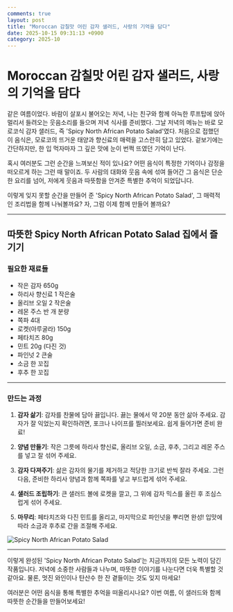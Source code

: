 ```yaml
---
comments: true
layout: post
title: "Moroccan 감칠맛 어린 감자 샐러드, 사랑의 기억을 담다"
date: 2025-10-15 09:31:13 +0900
category: 2025-10
---
```


# Moroccan 감칠맛 어린 감자 샐러드, 사랑의 기억을 담다

같은 여름이었다. 바람이 살포시 불어오는 저녁, 나는 친구와 함께 아늑한 루프탑에 앉아 멀리서 들려오는 웃음소리를 들으며 저녁 식사를 준비했다. 그날 저녁의 메뉴는 바로 모로코식 감자 샐러드, 즉 'Spicy North African Potato Salad'였다. 처음으로 접했던 이 음식은, 모로코의 뜨거운 태양과 향신료의 매력을 고스란히 담고 있었다. 겉보기에는 간단하지만, 한 입 먹자마자 그 깊은 맛에 눈이 번쩍 뜨였던 기억이 난다.

혹시 여러분도 그런 순간을 느껴보신 적이 있나요? 어떤 음식이 특정한 기억이나 감정을 떠오르게 하는 그런 때 말이죠. 두 사람의 대화와 웃음 속에 섞여 들어간 그 음식은 단순한 요리를 넘어, 저에게 웃음과 따뜻함을 안겨준 특별한 추억이 되었답니다.

이렇게 잊지 못할 순간을 만들어 준 'Spicy North African Potato Salad', 그 매력적인 조리법을 함께 나눠볼까요? 자, 그럼 이제 함께 만들어 볼까요?

---

## 따뜻한 Spicy North African Potato Salad 집에서 즐기기

### 필요한 재료들

- 작은 감자 650g
- 하리사 향신료 1 작은술
- 올리브 오일 2 작은술
- 레몬 주스 반 개 분량
- 쪽파 4대
- 로켓(아루굴라) 150g
- 페타치즈 80g
- 민트 20g (다진 것)
- 파인넛 2 큰술
- 소금 한 꼬집
- 후추 한 꼬집

---

### 만드는 과정

1. **감자 삶기**: 감자를 찬물에 담아 끓입니다. 끓는 물에서 약 20분 동안 삶아 주세요. 감자가 잘 익었는지 확인하려면, 포크나 나이프를 찔러보세요. 쉽게 들어가면 준비 완료! 

2. **양념 만들기**: 작은 그릇에 하리사 향신료, 올리브 오일, 소금, 후추, 그리고 레몬 주스를 넣고 잘 섞어 주세요.

3. **감자 다져주기**: 삶은 감자의 물기를 제거하고 적당한 크기로 반씩 잘라 주세요. 그런 다음, 준비한 하리사 양념과 함께 쪽파를 넣고 부드럽게 섞어 주세요.

4. **샐러드 조립하기**: 큰 샐러드 볼에 로켓을 깔고, 그 위에 감자 믹스를 올린 후 조심스럽게 섞어 주세요.

5. **마무리**: 페타치즈와 다진 민트를 올리고, 마지막으로 파인넛을 뿌리면 완성! 입맛에 따라 소금과 후추로 간을 조절해 주세요.

![Spicy North African Potato Salad](https://www.themealdb.com/images/media/meals/urtwux1486983078.jpg)

---

이렇게 완성된 'Spicy North African Potato Salad'는 지금까지의 모든 노력이 담긴 작품입니다. 저녁에 소중한 사람들과 나누며, 따뜻한 이야기를 나눈다면 더욱 특별할 것 같아요. 물론, 멋진 와인이나 탄산수 한 잔 곁들이는 것도 잊지 마세요!

여러분은 어떤 음식을 통해 특별한 추억을 떠올리시나요? 이번 여름, 이 샐러드와 함께 따뜻한 순간들을 만들어보세요!